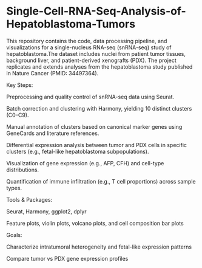 # Single-Cell-RNA-Seq-Analysis-of-Hepatoblastoma-Tumors
This repository contains the code, data processing pipeline, and visualizations for a single-nucleus RNA-seq (snRNA-seq) study of hepatoblastoma.The dataset includes nuclei from patient tumor tissues, background liver, and patient-derived xenografts (PDX). The project replicates and extends analyses from the hepatoblastoma study published in Nature Cancer (PMID: 34497364).

Key Steps:


Preprocessing and quality control of snRNA-seq data using Seurat.

Batch correction and clustering with Harmony, yielding 10 distinct clusters (C0–C9).

Manual annotation of clusters based on canonical marker genes using GeneCards and literature references.

Differential expression analysis between tumor and PDX cells in specific clusters (e.g., fetal-like hepatoblastoma subpopulations).

Visualization of gene expression (e.g., AFP, CFH) and cell-type distributions.

Quantification of immune infiltration (e.g., T cell proportions) across sample types.

Tools & Packages:


Seurat, Harmony, ggplot2, dplyr

Feature plots, violin plots, volcano plots, and cell composition bar plots

Goals:


Characterize intratumoral heterogeneity and fetal-like expression patterns

Compare tumor vs PDX gene expression profiles


